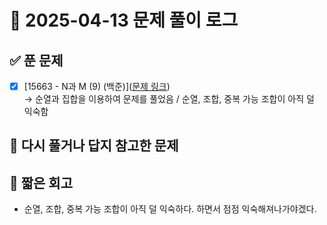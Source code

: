 # 📅 2025-04-13 문제 풀이 로그

## ✅ 푼 문제
- [x] [15663 - N과 M (9) (백준)]([문제 링크](https://www.acmicpc.net/problem/15663))  
  → 순열과 집합을 이용하여 문제를 풀었음 / 순열, 조합, 중복 가능 조합이 아직 덜 익숙함

## 📝 다시 풀거나 답지 참고한 문제


## 🧠 짧은 회고

- 순열, 조합, 중복 가능 조합이 아직 덜 익숙하다. 하면서 점점 익숙해져나가야겠다.
